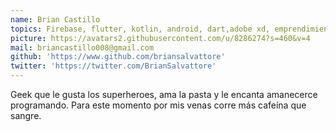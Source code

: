 ```yaml
---
name: Brian Castillo
topics: Firebase, flutter, kotlin, android, dart,adobe xd, emprendimiento para programadores, lo que callan los CTOs, Como no mandar a la mierda a tu CEO ,Como no cargarla en el amor, Como Quebrar tu empresa
picture: https://avatars2.githubusercontent.com/u/8286274?s=460&v=4
mail: briancastillo008@gmail.com
github: 'https://www.github.com/briansalvattore'
twitter: 'https://twitter.com/BrianSalvattore'
---
```


Geek que le gusta los superheroes, ama la pasta y le encanta amanecerce programando. 
Para este momento por mis venas corre más cafeína que sangre.
